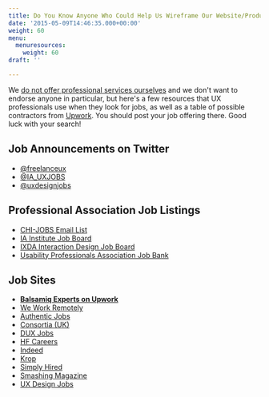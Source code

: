 ```yaml
---
title: Do You Know Anyone Who Could Help Us Wireframe Our Website/Product?
date: '2015-05-09T14:46:35.000+00:00'
weight: 60
menu:
  menuresources:
    weight: 60
draft: ''

---
```


We [do not offer professional services ourselves](/sales/consulting/) and we don't want to endorse anyone in particular, but here's a few resources that UX professionals use when they look for jobs, as well as a table of possible contractors from [Upwork](//www.upwork.com). You should post your job offering there. Good luck with your search!

## Job Announcements on Twitter 

*   [@freelanceux](http://twitter.com/freelanceux)
*   [@IA_UXJOBS](http://twitter.com/IA_uxjobs)
*   [@uxdesignjobs](http://twitter.com/uxdesignjobs)

## Professional Association Job Listings 

*   [CHI-JOBS Email List](http://listserv.acm.org/SCRIPTS/WA-ACMLPX.CGI?A0=CHI-JOBS)
*   [IA Institute Job Board](http://lists.iainstitute.org/listinfo.cgi/iai-jobs-iainstitute.org)
*   [IXDA Interaction Design Job Board](http://www.ixda.org/page/job-board)
*   [Usability Professionals Association Job Bank](http://uxpa.org/job-bank)

## Job Sites 

*   **[Balsamiq Experts on Upwork](https://www.upwork.com/o/profiles/browse/?q=balsamiq)**
*   [We Work Remotely](https://weworkremotely.com/)
*   [Authentic Jobs](http://www.authenticjobs.com/)
*   [Consortia (UK)](http://consortia.co.uk/category/jobs/user-experience-jobs)
*   [DUX Jobs](http://www.duxjobs.com/)
*   [HF Careers](http://www.hfcareers.com/)
*   [Indeed](http://www.indeed.com/q-Ux-jobs.html)
*   [Krop](http://www.krop.com/)
*   [Simply Hired](http://www.simplyhired.com/search?q=ux)
*   [Smashing Magazine](http://jobs.smashingmagazine.com/)
*   [UX Design Jobs](http://www.uxdesignjobs.net/)